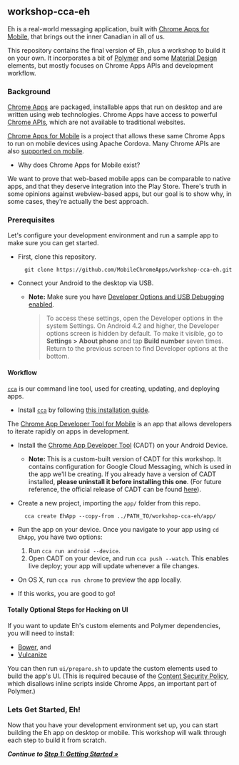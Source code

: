 ## workshop-cca-eh

Eh is a real-world messaging application, built with [Chrome Apps for Mobile](https://developer.chrome.com/apps/chrome_apps_on_mobile), that brings out the inner Canadian in all of us.

This repository contains the final version of Eh, plus a workshop to build it on your own. It incorporates a bit of [Polymer](https://www.polymer-project.org/) and some [Material Design](https://www.google.com/design/spec) elements, but mostly focuses on Chrome Apps APIs and development workflow.

### Background

[Chrome Apps](https://developer.chrome.com/apps/about_apps) are packaged, installable apps that run on desktop and are written using web technologies.  Chrome Apps have access to powerful [Chrome APIs](https://developer.chrome.com/apps/api_index), which are not available to traditional websites.

[Chrome Apps for Mobile](https://developer.chrome.com/apps/chrome_apps_on_mobile) is a project that allows these same Chrome Apps to run on mobile devices using Apache Cordova.  Many Chrome APIs are also [supported on mobile](https://github.com/MobileChromeApps/mobile-chrome-apps/blob/master/docs/APIsAndLibraries.md).

* Why does Chrome Apps for Mobile exist?

We want to prove that web-based mobile apps can be comparable to native apps, and that they deserve integration into the Play Store.  There's truth in some opinions against webview-based apps, but our goal is to show why, in some cases, they're actually the best approach.

### Prerequisites

Let's configure your development environment and run a sample app to make sure you can get started.

* First, clone this repository.

        git clone https://github.com/MobileChromeApps/workshop-cca-eh.git

* Connect your Android to the desktop via USB.
  * **Note:** Make sure you have [Developer Options and USB Debugging enabled](http://developer.android.com/tools/device.html#developer-device-options).

    > To access these settings, open the Developer options in the system Settings. On Android 4.2 and higher, the Developer options screen is hidden by default. To make it visible, go to **Settings > About phone** and tap **Build number** seven times. Return to the previous screen to find Developer options at the bottom.

#### Workflow

[`cca`](https://github.com/MobileChromeApps/mobile-chrome-apps) is our command line tool, used for creating, updating, and deploying apps.

* Install [`cca`](https://www.npmjs.org/package/cca) by following [this installation guide](https://github.com/MobileChromeApps/mobile-chrome-apps/blob/master/docs/Installation.md).

The [Chrome App Developer Tool for Mobile](https://github.com/MobileChromeApps/chrome-app-developer-tool]) is an app that allows developers to iterate rapidly on apps in development.

* Install the [Chrome App Developer Tool](https://drive.google.com/uc?export=download&confirm=fjug&id=0B0UdPHoQPXheQjAwdmZfOENrQjQ) (CADT) on your Android Device.
  * **Note:** This is a custom-built version of CADT for this workshop.  It contains configuration for Google Cloud Messaging, which is used in the app we'll be creating.  If you already have a version of CADT installed, **please uninstall it before installing this one**.  (For future reference, the official release of CADT can be found [here](https://github.com/MobileChromeApps/chrome-app-developer-tool/releases)).

* Create a new project, importing the `app/` folder from this repo.

        cca create EhApp --copy-from ../PATH_TO/workshop-cca-eh/app/

* Run the app on your device.  Once you navigate to your app using `cd EhApp`, you have two options:
  1. Run `cca run android --device`.
  2. Open CADT on your device, and run `cca push --watch`.  This enables live deploy; your app will update whenever a file changes.

* On OS X, run `cca run chrome` to preview the app locally.

* If this works, you are good to go!

#### Totally Optional Steps for Hacking on UI

If you want to update Eh's custom elements and Polymer dependencies, you will need to install:

* [Bower](http://bower.io), and
* [Vulcanize](https://www.npmjs.org/package/vulcanize)

You can then run `ui/prepare.sh` to update the custom elements used to build the app's UI.  (This is required because of the [Content Security Policy](https://developer.chrome.com/extensions/contentSecurityPolicy), which disallows inline scripts inside Chrome Apps, an important part of Polymer.)

### Lets Get Started, Eh!

Now that you have your development environment set up, you can start building the Eh app on desktop or mobile.  This workshop will walk through each step to build it from scratch.

_**Continue to [Step 1: Getting Started &raquo;](https://github.com/MobileChromeApps/workshop-cca-eh/blob/master/docs/step1.md)**_
